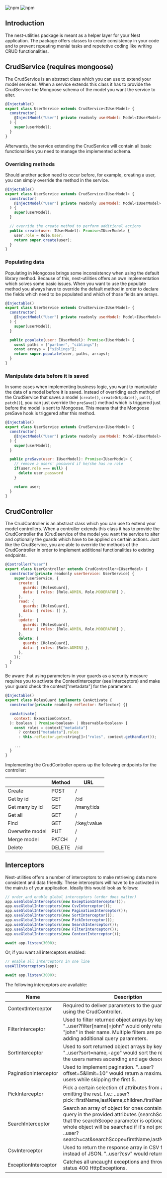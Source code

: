 ![npm](https://img.shields.io/npm/dt/nest-utilities.svg)
![npm](https://img.shields.io/npm/v/nest-utilities.svg)

## Introduction

The nest-utilities package is meant as a helper layer for your Nest application. The package offers classes to create consistency in your code and to prevent repeating menial tasks and repetetive coding like writing CRUD functionalities.

## CrudService (requires mongoose)

The CrudService is an abstract class which you can use to extend your model services. When a service extends this class it has to provide the CrudService the Mongoose schema of the model you want the service to alter.

```js
@Injectable()
export class UserService extends CrudService<IUserModel> {
  constructor(
    @InjectModel("User") private readonly userModel: Model<IUserModel>
  ) {
    super(userModel);
  }
}
```

Afterwards, the service extending the CrudService will contain all basic functionalities you need to manage the implemented schema.

### Overriding methods

Should another action need to occur before, for example, creating a user, you can simply override the method in the service.

```js
@Injectable()
export class UserService extends CrudService<IUserModel> {
  constructor(
    @InjectModel("User") private readonly userModel: Model<IUserModel>
  ) {
    super(userModel);
  }

  // override the create method to perform additional actions
  public create(user: IUserModel): Promise<IUserModel> {
    user.role = Role.User;
    return super.create(user);
  }
}
```

### Populating data

Populating in Mongoose brings some inconsistency when using the default library method. Because of this, nest-utilities offers an own implementation which solves some basic issues. When you want to use the populate method you always have to override the default method in order to declare the fields which need to be populated and which of those fields are arrays.

```js
@Injectable()
export class UserService extends CrudService<IUserModel> {
  constructor(
    @InjectModel("User") private readonly userModel: Model<IUserModel>
  ) {
    super(userModel);
  }

  public populate(user: IUserModel): Promise<IUserModel> {
    const paths = ["partner", "siblings"];
    const arrays = ["siblings"];
    return super.populate(user, paths, arrays);
  }
}
```

### Manipulate data before it is saved

In some cases when implementing business logic, you want to manipulate the data of a model before it is saved. Instead of overriding each method of the CrudService that saves a model (`create()`, `createOrUpdate()`, `put()`, `patch()`), you can just override the `preSave()` method which is triggered just before the model is sent to Mongoose. This means that the Mongoose preSave hook is triggered after this method.

```js
@Injectable()
export class UserService extends CrudService<IUserModel> {
  constructor(
    @InjectModel("User") private readonly userModel: Model<IUserModel>
  ) {
    super(userModel);
  }

  public preSave(user: IUserModel): Promise<IUserModel> {
    // remove a users' password if he/she has no role
    if(user.role === null) {
      delete user.password
    }

    return user;
  }
}
```

## CrudController

The CrudController is an abstract class which you can use to extend your model controllers. When a controller extends this class it has to provide the CrudController the (Crud)service of the model you want the service to alter and optionally the guards which have to be applied on certain actions. Just like the CrudService, you are able to override the methods of the CrudController in order to implement additional functionalities to existing endpoints.

```js
@Controller("user")
export class UserController extends CrudController<IUserModel> {
  constructor(private readonly userService: UserService) {
    super(userService, {
      create: {
        guards: [RolesGuard],
        data: { roles: [Role.ADMIN, Role.MODERATOR] },
      },
      read: {
        guards: [RolesGuard],
        data: { roles: [] },
      },
      update: {
        guards: [RolesGuard],
        data: { roles: [Role.ADMIN, Role.MODERATOR] },
      },
      delete: {
        guards: [RolesGuard],
        data: { roles: [Role.ADMIN] },
      },
    });
  }
}
```

Be aware that using parameters in your guards as a security measure requires you to activate the ContextInterceptor (see Interceptors) and make your guard check the context["metadata"] for the parameters.

```js
@Injectable()
export class RolesGuard implements CanActivate {
  constructor(private readonly reflector: Reflector) {}

  canActivate(
    context: ExecutionContext,
  ): boolean | Promise<boolean> | Observable<boolean> {
    const roles = context["metadata"]
      ? context["metadata"].roles
      : this.reflector.get<string[]>("roles", context.getHandler());

    ...
  }
}
```

Implementing the CrudController opens up the following endpoints for the controller:

|                 | Method | URL          |
| --------------- | ------ | ------------ |
| Create          | POST   | /            |
| Get by id       | GET    | /:id         |
| Get many by id  | GET    | /many/:ids   |
| Get all         | GET    | /            |
| Find            | GET    | /:key/:value |
| Overwrite model | PUT    | /            |
| Merge model     | PATCH  | /            |
| Delete          | DELETE | /:id         |

## Interceptors

Nest-utilities offers a number of interceptors to make retrieving data more consistent and data friendly. These interceptors will have to be activated in the main.ts of your application. Ideally this would look as follows:

```js
// order and enable global interceptors (order does matter)
app.useGlobalInterceptors(new ExceptionInterceptor());
app.useGlobalInterceptors(new CsvInterceptor());
app.useGlobalInterceptors(new PaginationInterceptor());
app.useGlobalInterceptors(new SortInterceptor());
app.useGlobalInterceptors(new PickInterceptor());
app.useGlobalInterceptors(new SearchInterceptor());
app.useGlobalInterceptors(new FilterInterceptor());
app.useGlobalInterceptors(new ContextInterceptor());

await app.listen(3000);
```

Or, if you want all interceptors enabled:

```js
// enable all interceptors in one line
useAllInterceptors(app);

await app.listen(3000);
```

The following interceptors are available:

| Name                  | Description                                                                                                                                                                                                                                                                             |
| --------------------- | --------------------------------------------------------------------------------------------------------------------------------------------------------------------------------------------------------------------------------------------------------------------------------------- |
| ContextInterceptor    | Required to deliver parameters to the guards when using the CrudController.                                                                                                                                                                                                             |
| FilterInterceptor     | Used to filter returned object arrays by key values. "..user?filter[name]=john" would only return users with "john" in their name. Multiple filters are possible by adding additional query parameters.                                                                                 |
| SortInterceptor       | Used to sort returned object arrays by key values. "..user?sort=name,-age" would sort the response on the users names ascending and age descending.                                                                                                                                     |
| PaginationInterceptor | Used to implement pagination. "..user?offset=5&limit=10" would return a maximum of 10 users while skipping the first 5.                                                                                                                                                                 |
| PickInterceptor       | Pick a certain selection of attributes from a response omitting the rest. f.e.: ..user?pick=firstName,lastName,children.firstName                                                                                                                                                       |
| SearchInterceptor     | Search an array of object for ones containing the given query in the provided attributes (searchScope). Note that the searchScope parameter is optional and that the whole object will be searched if it's not provided. f.e.: ..user?search=cat&searchScope=firstName,lastName,address |
| CsvInterceptor        | Used to return the response array in CSV format instead of JSON. "..user?csv" would return a CSV.                                                                                                                                                                                       |
| ExceptionInterceptor  | Catches all uncaught exceptions and throws them as status 400 HttpExceptions.                                                                                                                                                                                                           |
